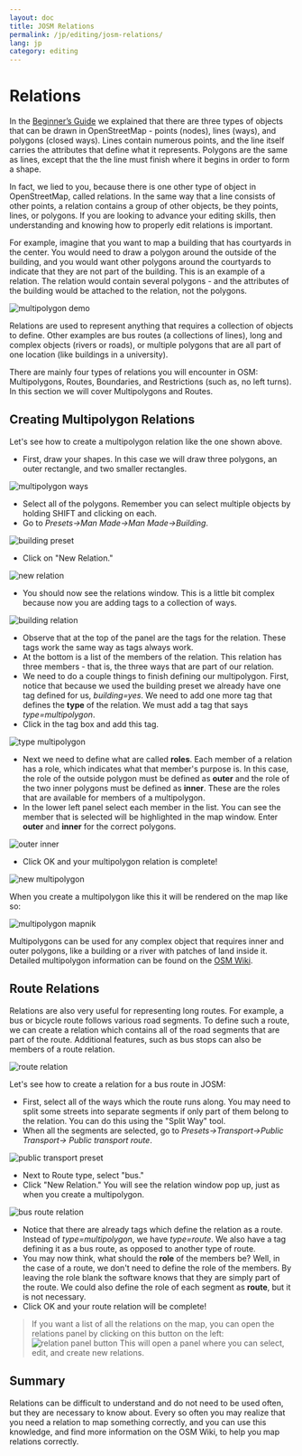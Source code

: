 ```yaml
---
layout: doc
title: JOSM Relations
permalink: /jp/editing/josm-relations/
lang: jp
category: editing
---
```


Relations
==========
In the [Beginner’s Guide](/en/beginner) we explained that there are three
types of objects that can be drawn in OpenStreetMap - points (nodes), lines (ways), and
polygons (closed ways). Lines contain numerous points, and the line itself carries
the attributes that define what it represents.  Polygons are the same as
lines, except that the the line must finish where it begins in order to
form a shape.

In fact, we lied to you, because there is one other type of object in OpenStreetMap,
called relations.  In the same way that a line consists of other
points, a relation contains a group of other objects, be they points,
lines, or polygons.  If you are looking to advance your editing
skills, then understanding and knowing how to properly edit relations is
important.

For example, imagine that you want to map a building that has courtyards
in the center.  You would need to draw a polygon around the outside of
the building, and you would want other polygons around the courtyards
to indicate that they are not part of the building.  This is an example
of a relation.  The relation would contain several polygons - and the
attributes of the building would be attached to the relation, not the
polygons.

![multipolygon demo][]

Relations are used to represent anything that requires a collection of
objects to define.  Other examples are bus routes (a collections of
lines), long and complex objects (rivers or roads), or multiple polygons
that are all part of one location (like buildings in a university).

There are mainly four types of relations you will encounter in OSM:
Multipolygons, Routes, Boundaries, and Restrictions (such as, no left
turns).  In this section we will cover Multipolygons and Routes.

Creating Multipolygon Relations
-------------------------------
Let's see how to create a multipolygon relation like the one shown above.

-   First, draw your shapes. In this case we will draw three polygons, an
    outer rectangle, and two smaller rectangles.

![multipolygon ways][]

-   Select all of the polygons. Remember you can select multiple objects
    by holding SHIFT and clicking on each.
-   Go to *Presets->Man Made->Man Made->Building*.

![building preset][]

-   Click on "New Relation."

![new relation][]

-   You should now see the relations window. This is a little bit complex
    because now you are adding tags to a collection of ways.

![building relation][]

-   Observe that at the top of the panel are the tags for the relation. These tags
    work the same way as tags always work.
-   At the bottom is a list of the members of the relation. This relation has
    three members - that is, the three ways that are part of our relation.
-   We need to do a couple things to finish defining our multipolygon. First,
    notice that because we used the building preset we already have one tag
    defined for us, *building=yes*. We need to add one more tag that defines
    the **type** of the relation. We must add a tag that says *type=multipolygon*.
-   Click in the tag box and add this tag.

![type multipolygon][]

-   Next we need to define what are called **roles**. Each member of a relation
    has a role, which indicates what that member's purpose is. In this case, the
    role of the outside polygon must be defined as **outer** and the role of the
    two inner polygons must be defined as **inner**. These are the roles that are
    available for members of a multipolygon.
-   In the lower left panel select each member in the list. You can see the member
    that is selected will be highlighted in the map window. Enter **outer** and
    **inner** for the correct polygons.

![outer inner][]

-   Click OK and your multipolygon relation is complete!

![new multipolygon][]

When you create a multipolygon like this it will be rendered on the map like so:

![multipolygon mapnik][]

Multipolygons can be used for any complex object that requires inner and outer polygons, like
a building or a river with patches of land inside it. Detailed multipolygon information can be
found on the [OSM Wiki](http://wiki.openstreetmap.org/wiki/Relation:multipolygon).

Route Relations
----------------
Relations are also very useful for representing long routes. For example, a bus
or bicycle route follows various road segments. To define such a route, we can
create a relation which contains all of the road segments that are part of the route.
Additional features, such as bus stops can also be members of a route relation.

![route relation][]

Let's see how to create a relation for a bus route in JOSM:

-   First, select all of the ways which the route runs along. You may need to
    split some streets into separate segments if only part of them belong to
    the relation. You can do this using the "Split Way" tool.
-   When all the segments are selected, go to *Presets->Transport->Public Transport->
    Public transport route*.

![public transport preset][]

-   Next to Route type, select "bus."
-   Click "New Relation." You will see the relation window pop up, just as when
    you create a multipolygon.

![bus route relation][]

-   Notice that there are already tags which define the relation as a route. Instead
    of *type=multipolygon*, we have *type=route*. We also have a tag defining it as
    a bus route, as opposed to another type of route.
-   You may now think, what should the **role** of the members be? Well, in the case
    of a route, we don't need to define the role of the members. By leaving the role blank
    the software knows that they are simply part of the route. We could also define the role
    of each segment as **route**, but it is not necessary.
-   Click OK and your route relation will be complete!

>   If you want a list of all the relations on the map, you can open the relations panel
>   by clicking on this button on the left:
>   ![relation panel button][]
>   This will open a panel where you can select, edit, and create new relations.

Summary
-------
Relations can be difficult to understand and do not need to be used often,
but they are necessary to know about. Every so often you may realize that you
need a relation to map something correctly, and you can use this knowledge, and find
more information on the OSM Wiki, to help you map relations correctly.



[multipolygon ways]: /images/en/editing/josm-relations/multipolygon-ways.png
[building preset]: /images/en/editing/josm-relations/building-preset.png
[new relation]: /images/en/editing/josm-relations/new-relation.png
[building relation]: /images/en/editing/josm-relations/building-relation.png
[new relation]: /images/en/editing/josm-relations/new-relation.png
[type multipolygon]: /images/en/editing/josm-relations/type-multipolygon.png
[outer inner]: /images/en/editing/josm-relations/outer-inner.png
[new multipolygon]: /images/en/editing/josm-relations/new-multipolygon.png
[multipolygon mapnik]: /images/en/editing/josm-relations/multipolygon-mapnik.png
[multipolygon demo]: /images/en/editing/josm-relations/multipolygon-demo.png
[route relation]: /images/en/editing/josm-relations/route-relation.png
[public transport preset]: /images/en/editing/josm-relations/public-transport-preset.png
[bus route relation]: /images/en/editing/josm-relations/bus-route-relation.png
[relation panel button]: /images/en/editing/josm-relations/relation-panel-button.png







